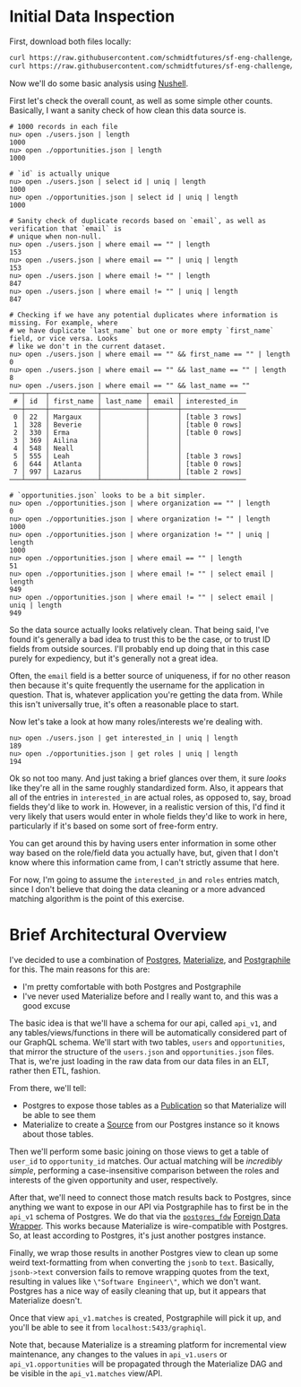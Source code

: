 # Initial Data Inspection

First, download both files locally:

```bash
curl https://raw.githubusercontent.com/schmidtfutures/sf-eng-challenge/main/opportunities.json > opportunities.json
curl https://raw.githubusercontent.com/schmidtfutures/sf-eng-challenge/main/users.json > users.json
```

Now we'll do some basic analysis using [Nushell](https://www.nushell.sh).

First let's check the overall count, as well as some simple other counts. Basically, I want a sanity check of how clean this data source is.

```
# 1000 records in each file
nu> open ./users.json | length
1000
nu> open ./opportunities.json | length
1000

# `id` is actually unique
nu> open ./users.json | select id | uniq | length
1000
nu> open ./opportunities.json | select id | uniq | length
1000

# Sanity check of duplicate records based on `email`, as well as verification that `email` is
# unique when non-null.
nu> open ./users.json | where email == "" | length
153
nu> open ./users.json | where email == "" | uniq | length
153
nu> open ./users.json | where email != "" | length
847
nu> open ./users.json | where email != "" | uniq | length
847

# Checking if we have any potential duplicates where information is missing. For example, where
# we have duplicate `last_name` but one or more empty `first_name` field, or vice versa. Looks
# like we don't in the current dataset.
nu> open ./users.json | where email == "" && first_name == "" | length
0
nu> open ./users.json | where email == "" && last_name == "" | length
8
nu> open ./users.json | where email == "" && last_name == ""
───┬─────┬────────────┬───────────┬───────┬────────────────
 # │ id  │ first_name │ last_name │ email │ interested_in
───┼─────┼────────────┼───────────┼───────┼────────────────
 0 │ 22  │ Margaux    │           │       │ [table 3 rows]
 1 │ 328 │ Beverie    │           │       │ [table 0 rows]
 2 │ 330 │ Erma       │           │       │ [table 0 rows]
 3 │ 369 │ Ailina     │           │       │
 4 │ 548 │ Neall      │           │       │
 5 │ 555 │ Leah       │           │       │ [table 3 rows]
 6 │ 644 │ Atlanta    │           │       │ [table 0 rows]
 7 │ 997 │ Lazarus    │           │       │ [table 2 rows]
───┴─────┴────────────┴───────────┴───────┴────────────────

# `opportunities.json` looks to be a bit simpler.
nu> open ./opportunities.json | where organization == "" | length
0
nu> open ./opportunities.json | where organization != "" | length
1000
nu> open ./opportunities.json | where organization != "" | uniq | length
1000
nu> open ./opportunities.json | where email == "" | length
51
nu> open ./opportunities.json | where email != "" | select email | length
949
nu> open ./opportunities.json | where email != "" | select email | uniq | length
949
```

So the data source actually looks relatively clean. That being said, I've found it's generally a bad idea to trust this to be the case, or to trust ID fields from outside sources. I'll probably end up doing that in this case purely for expediency, but it's generally not a great idea.

Often, the `email` field is a better source of uniqueness, if for no other reason then because it's quite frequently the username for the application in question. That is, whatever application you're getting the data from. While this isn't universally true, it's often a reasonable place to start.

Now let's take a look at how many roles/interests we're dealing with.

```
nu> open ./users.json | get interested_in | uniq | length
189
nu> open ./opportunities.json | get roles | uniq | length
194
```

Ok so not too many. And just taking a brief glances over them, it sure _looks_ like they're all in the same roughly standardized form. Also, it appears that all of the entries in `interested_in` are actual roles, as opposed to, say, broad fields they'd like to work in. However, in a realistic version of this, I'd find it very likely that users would enter in whole fields they'd like to work in here, particularly if it's based on some sort of free-form entry.

You can get around this by having users enter information in some other way based on the role/field data you actually have, but, given that I don't know where this information came from, I can't strictly assume that here.

For now, I'm going to assume the `interested_in` and `roles` entries match, since I don't believe that doing the data cleaning or a more advanced matching algorithm is the point of this exercise.

# Brief Architectural Overview

I've decided to use a combination of [Postgres](https://www.postgresql.org), [Materialize](https://materialize.com), and [Postgraphile](https://www.graphile.org) for this. The main reasons for this are:

- I'm pretty comfortable with both Postgres and Postgraphile
- I've never used Materialize before and I really want to, and this was a good excuse

The basic idea is that we'll have a schema for our api, called `api_v1`, and any tables/views/functions in there will be automatically considered part of our GraphQL schema. We'll start with two tables, `users` and `opportunities`, that mirror the structure of the `users.json` and `opportunities.json` files. That is, we're just loading in the raw data from our data files in an ELT, rather then ETL, fashion.

From there, we'll tell:

- Postgres to expose those tables as a [Publication]() so that Materialize will be able to see them
- Materialize to create a [Source]() from our Postgres instance so it knows about those tables.

Then we'll perform some basic joining on those views to get a table of `user_id` to `opportunity_id` matches. Our actual matching will be _incredibly simple_, performing a case-insensitive comparison between the roles and interests of the given opportunity and user, respectively.

After that, we'll need to connect those match results back to Postgres, since anything we want to expose in our API via Postgraphile has to first be in the `api_v1` schema of Postgres. We do that via the [`postgres_fdw`]() [Foreign Data Wrapper](). This works because Materialize is wire-compatible with Postgres. So, at least according to Postgres, it's just another postgres instance.

Finally, we wrap those results in another Postgres view to clean up some weird text-formatting from when converting the `jsonb` to `text`. Basically, `jsonb->text` conversion fails to remove wrapping quotes from the text, resulting in values like `\"Software Engineer\"`, which we don't want. Postgres has a nice way of easily cleaning that up, but it appears that Materialize doesn't.

Once that view `api_v1.matches` is created, Postgraphile will pick it up, and you'll be able to see it from `localhost:5433/graphiql`.

Note that, because Materialize is a streaming platform for incremental view maintenance, any changes to the values in `api_v1.users` or `api_v1.opportunities` will be propagated through the Materialize DAG and be visible in the `api_v1.matches` view/API.
